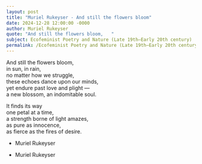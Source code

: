 ```yaml
---
layout: post
title: "Muriel Rukeyser - And still the flowers bloom"
date: 2024-12-28 12:00:00 -0000
author: Muriel Rukeyser
quote: "And still the flowers bloom,   "
subject: Ecofeminist Poetry and Nature (Late 19th–Early 20th century)
permalink: /Ecofeminist Poetry and Nature (Late 19th–Early 20th century)/Muriel Rukeyser/Muriel Rukeyser - And still the flowers bloom
---
```


And still the flowers bloom,   
in sun, in rain,   
no matter how we struggle,  
these echoes dance upon our minds,   
yet endure past love and plight —   
a new blossom, an indomitable soul.

It finds its way   
one petal at a time,  
a strength borne of light amazes,   
as pure as innocence,   
as fierce as the fires of desire.  

- Muriel Rukeyser

- Muriel Rukeyser
